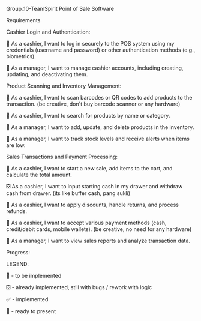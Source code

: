 Group_10-TeamSpirit
Point of Sale Software

Requirements

Cashier Login and Authentication:

🔲 As a cashier, I want to log in securely to the POS system using my credentials (username and password) or other authentication methods (e.g., biometrics).

🔲 As a manager, I want to manage cashier accounts, including creating, updating, and deactivating them.

Product Scanning and Inventory Management:

🔲 As a cashier, I want to scan barcodes or QR codes to add products to the transaction. (be creative, don't buy barcode scanner or any hardware)

🔲 As a cashier, I want to search for products by name or category.

🔲 As a manager, I want to add, update, and delete products in the inventory.

🔲 As a manager, I want to track stock levels and receive alerts when items are low.

Sales Transactions and Payment Processing:

🔲 As a cashier, I want to start a new sale, add items to the cart, and calculate the total amount.

❎ As a cashier, I want to input starting cash in my drawer and withdraw cash from drawer. (its like buffer cash, pang sukli)

🔲 As a cashier, I want to apply discounts, handle returns, and process refunds.

🔲 As a cashier, I want to accept various payment methods (cash, credit/debit cards, mobile wallets). (be creative, no need for any hardware)

🔲 As a manager, I want to view sales reports and analyze transaction data.

Progress:

LEGEND:

🔲 - to be implemented

❎ - already implemented, still with bugs / rework with logic

✅ - implemented

🔱 - ready to present

